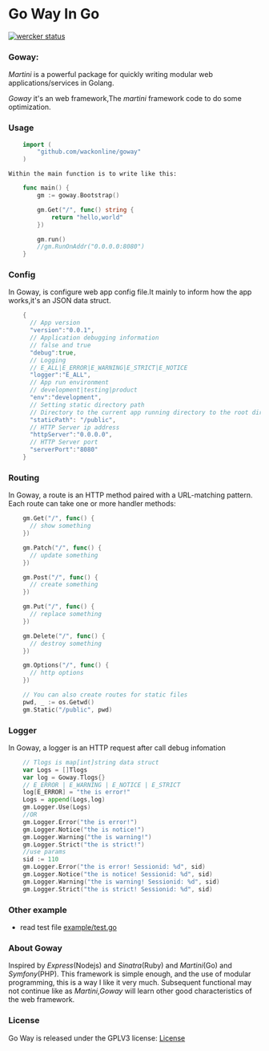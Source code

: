 # Go Way In Go
[![wercker status](https://app.wercker.com/status/04753d15a770eedafaa8fcfcfd1cd8e9/s/master "wercker status")](https://app.wercker.com/project/bykey/04753d15a770eedafaa8fcfcfd1cd8e9)
### Goway:

*Martini* is a powerful package for quickly writing modular web applications/services in Golang.

*Goway* it's an web framework,The *martini* framework code to do some optimization.


### Usage
```go
    import (
        "github.com/wackonline/goway"
    )
```
    Within the main function is to write like this:

```go
    func main() {
        gm := goway.Bootstrap()

        gm.Get("/", func() string {
            return "hello,world"
        })

        gm.run()
        //gm.RunOnAddr("0.0.0.0:8080")
    }

```
### Config
In Goway, is configure web app config file.It mainly to inform how the app works,it's an JSON data struct.

```go
    {
      // App version
      "version":"0.0.1",
      // Application debugging information
      // false and true
      "debug":true,
      // Logging
      // E_ALL|E_ERROR|E_WARNING|E_STRICT|E_NOTICE
      "logger":"E_ALL",
      // App run environment
      // development|testing|product
      "env":"development",
      // Setting static directory path
      // Directory to the current app running directory to the root directory
      "staticPath": "/public",
      // HTTP Server ip address
      "httpServer":"0.0.0.0",
      // HTTP Server port
      "serverPort":"8080"
    }
```
### Routing
In Goway, a route is an HTTP method paired with a URL-matching pattern. Each route can take one or more handler methods:

```go
    gm.Get("/", func() {
      // show something
    })

    gm.Patch("/", func() {
      // update something
    })

    gm.Post("/", func() {
      // create something
    })

    gm.Put("/", func() {
      // replace something
    })

    gm.Delete("/", func() {
      // destroy something
    })

    gm.Options("/", func() {
      // http options
    })

    // You can also create routes for static files
    pwd, _ := os.Getwd()
    gm.Static("/public", pwd)

```
### Logger
In Goway, a logger is an HTTP request after call debug infomation

```go
    // Tlogs is map[int]string data struct
    var Logs = []Tlogs
    var log = Goway.Tlogs{}
    // E_ERROR | E_WARNING | E_NOTICE | E_STRICT
    log[E_ERROR] = "the is error!"
    Logs = append(Logs,log)
    gm.Logger.Use(Logs)
    //OR
    gm.Logger.Error("the is error!")
    gm.Logger.Notice("the is notice!")
    gm.Logger.Warning("the is warning!")
    gm.Logger.Strict("the is strict!")
    //use params
    sid := 110
    gm.Logger.Error("the is error! Sessionid: %d", sid)
    gm.Logger.Notice("the is notice! Sessionid: %d", sid)
    gm.Logger.Warning("the is warning! Sessionid: %d", sid)
    gm.Logger.Strict("the is strict! Sessionid: %d", sid)
```
### Other example
*   read test file
    [example/test.go](example/test.go)

### About Goway
Inspired by *Express*(Nodejs) and *Sinatra*(Ruby) and *Martini*(Go) and *Symfony*(PHP).
This framework is simple enough, and the use of modular programming, this is a way I like it very much.
Subsequent functional may not continue like as *Martini*,*Goway* will learn other good characteristics of the web framework.


### License
Go Way is released under the GPLV3 license:
    [License](LICENSE)
